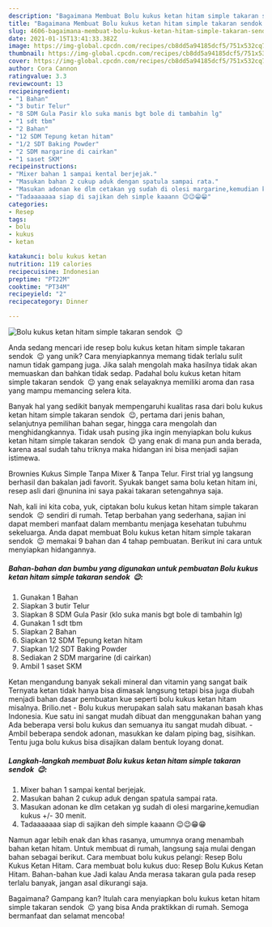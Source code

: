 ```yaml
---
description: "Bagaimana Membuat Bolu kukus ketan hitam simple takaran sendok  😉 yang Bisa Manjain Lidah"
title: "Bagaimana Membuat Bolu kukus ketan hitam simple takaran sendok  😉 yang Bisa Manjain Lidah"
slug: 4606-bagaimana-membuat-bolu-kukus-ketan-hitam-simple-takaran-sendok-yang-bisa-manjain-lidah
date: 2021-01-15T13:41:33.382Z
image: https://img-global.cpcdn.com/recipes/cb8dd5a94185dcf5/751x532cq70/bolu-kukus-ketan-hitam-simple-takaran-sendok-😉-foto-resep-utama.jpg
thumbnail: https://img-global.cpcdn.com/recipes/cb8dd5a94185dcf5/751x532cq70/bolu-kukus-ketan-hitam-simple-takaran-sendok-😉-foto-resep-utama.jpg
cover: https://img-global.cpcdn.com/recipes/cb8dd5a94185dcf5/751x532cq70/bolu-kukus-ketan-hitam-simple-takaran-sendok-😉-foto-resep-utama.jpg
author: Cora Cannon
ratingvalue: 3.3
reviewcount: 13
recipeingredient:
- "1 Bahan"
- "3 butir Telur"
- "8 SDM Gula Pasir klo suka manis bgt bole di tambahin lg"
- "1 sdt tbm"
- "2 Bahan"
- "12 SDM Tepung ketan hitam"
- "1/2 SDT Baking Powder"
- "2 SDM margarine di cairkan"
- "1 saset SKM"
recipeinstructions:
- "Mixer bahan 1 sampai kental berjejak."
- "Masukan bahan 2 cukup aduk dengan spatula sampai rata."
- "Masukan adonan ke dlm cetakan yg sudah di olesi margarine,kemudian kukus +/- 30 menit."
- "Tadaaaaaaa siap di sajikan deh simple kaaann 😉😉😁😁"
categories:
- Resep
tags:
- bolu
- kukus
- ketan

katakunci: bolu kukus ketan 
nutrition: 119 calories
recipecuisine: Indonesian
preptime: "PT22M"
cooktime: "PT34M"
recipeyield: "2"
recipecategory: Dinner

---
```



![Bolu kukus ketan hitam simple takaran sendok  😉](https://img-global.cpcdn.com/recipes/cb8dd5a94185dcf5/751x532cq70/bolu-kukus-ketan-hitam-simple-takaran-sendok-😉-foto-resep-utama.jpg)

Anda sedang mencari ide resep bolu kukus ketan hitam simple takaran sendok  😉 yang unik? Cara menyiapkannya memang tidak terlalu sulit namun tidak gampang juga. Jika salah mengolah maka hasilnya tidak akan memuaskan dan bahkan tidak sedap. Padahal bolu kukus ketan hitam simple takaran sendok  😉 yang enak selayaknya memiliki aroma dan rasa yang mampu memancing selera kita.

Banyak hal yang sedikit banyak mempengaruhi kualitas rasa dari bolu kukus ketan hitam simple takaran sendok  😉, pertama dari jenis bahan, selanjutnya pemilihan bahan segar, hingga cara mengolah dan menghidangkannya. Tidak usah pusing jika ingin menyiapkan bolu kukus ketan hitam simple takaran sendok  😉 yang enak di mana pun anda berada, karena asal sudah tahu triknya maka hidangan ini bisa menjadi sajian istimewa.

Brownies Kukus Simple Tanpa Mixer &amp; Tanpa Telur. First trial yg langsung berhasil dan bakalan jadi favorit. Syukak banget sama bolu ketan hitam ini, resep asli dari @nunina ini saya pakai takaran setengahnya saja.


Nah, kali ini kita coba, yuk, ciptakan bolu kukus ketan hitam simple takaran sendok  😉 sendiri di rumah. Tetap berbahan yang sederhana, sajian ini dapat memberi manfaat dalam membantu menjaga kesehatan tubuhmu sekeluarga. Anda dapat membuat Bolu kukus ketan hitam simple takaran sendok  😉 memakai 9 bahan dan 4 tahap pembuatan. Berikut ini cara untuk menyiapkan hidangannya.

<!--inarticleads1-->

##### Bahan-bahan dan bumbu yang digunakan untuk pembuatan Bolu kukus ketan hitam simple takaran sendok  😉:

1. Gunakan 1 Bahan
1. Siapkan 3 butir Telur
1. Siapkan 8 SDM Gula Pasir (klo suka manis bgt bole di tambahin lg)
1. Gunakan 1 sdt tbm
1. Siapkan 2 Bahan
1. Siapkan 12 SDM Tepung ketan hitam
1. Siapkan 1/2 SDT Baking Powder
1. Sediakan 2 SDM margarine (di cairkan)
1. Ambil 1 saset SKM


Ketan mengandung banyak sekali mineral dan vitamin yang sangat baik Ternyata ketan tidak hanya bisa dimasak langsung tetapi bisa juga diubah menjadi bahan dasar pembuatan kue seperti bolu kukus ketan hitam misalnya. Brilio.net - Bolu kukus merupakan salah satu makanan basah khas Indonesia. Kue satu ini sangat mudah dibuat dan menggunakan bahan yang Ada beberapa versi bolu kukus dan semuanya itu sangat mudah dibuat. - Ambil beberapa sendok adonan, masukkan ke dalam piping bag, sisihkan. Tentu juga bolu kukus bisa disajikan dalam bentuk loyang donat. 

<!--inarticleads2-->

##### Langkah-langkah membuat Bolu kukus ketan hitam simple takaran sendok  😉:

1. Mixer bahan 1 sampai kental berjejak.
1. Masukan bahan 2 cukup aduk dengan spatula sampai rata.
1. Masukan adonan ke dlm cetakan yg sudah di olesi margarine,kemudian kukus +/- 30 menit.
1. Tadaaaaaaa siap di sajikan deh simple kaaann 😉😉😁😁


Namun agar lebih enak dan khas rasanya, umumnya orang menambah bahan ketan hitam. Untuk membuat di rumah, langsung saja mulai dengan bahan sebagai berikut. Cara membuat bolu kukus pelangi: Resep Bolu Kukus Ketan Hitam. Cara membuat bolu kukus duo: Resep Bolu Kukus Ketan Hitam. Bahan-bahan kue Jadi kalau Anda merasa takaran gula pada resep terlalu banyak, jangan asal dikurangi saja. 

Bagaimana? Gampang kan? Itulah cara menyiapkan bolu kukus ketan hitam simple takaran sendok  😉 yang bisa Anda praktikkan di rumah. Semoga bermanfaat dan selamat mencoba!
